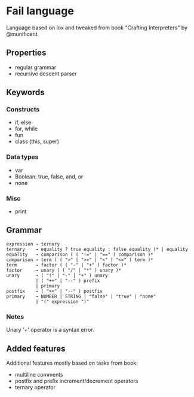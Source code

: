 # Fail language

Language based on lox and tweaked from book "Crafting Interpreters" by @munificent.

## Properties
- regular grammar
- recursive descent parser

## Keywords
### Constructs
- if, else
- for, while
- fun
- class (this, super)

### Data types
- var
- Boolean: true, false, and, or
- none

### Misc
- print

## Grammar
    expression → ternary
    ternary    → equality ? true equality : false equality )* | equality
    equality   → comparison ( ( "!=" | "==" ) comparison )*
    comparison → term ( ( ">" | ">=" | "<" | "<=" ) term )*
    term       → factor ( ( "-" | "+" ) factor )*
    factor     → unary ( ( "/" | "*" ) unary )*
    unary      → ( "!" | "-" | "+" ) unary
               | ( "++" | "--" ) prefix
               | primary
    postfix    → ( "++" | "--" ) postfix
    primary    → NUMBER | STRING | "false" | "true" | "none"
               | "(" expression ")"
               
### Notes
Unary '+' operator is a syntax error.
           
## Added features
Additional features mostly based on tasks from book:
- multiline comments
- postfix and prefix increment/decrement operators
- ternary operator